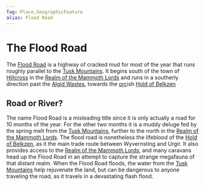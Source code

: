 ```yaml
---
Tag: Place,GeographicFeature
alias: Flood Road
---
```

# The Flood Road
The [Flood Road](https://pathfinderwiki.com/wiki/Flood_Road) is a highway of cracked mud for most of the year that runs roughly parallel to the [Tusk Mountains](questforthefrozenflame/docs/Backstory/Places/Geographical-Features/Tusk-Mountains.md). It begins south of the town of [Hillcross](questforthefrozenflame/docs/Backstory/Places/Settlements/Hillcross.md) in the [Realm of the Mammoth Lords](questforthefrozenflame/docs/Backstory/Places/Realm-of-the-Mammoth-Lords.md) and runs in a southerly direction past the [Algid Wastes](questforthefrozenflame/docs/Backstory/Places/Geographical-Features/Algid-Wastes.md), towards the [orc](questforthefrozenflame/docs/Backstory/Notions/Races/Orc.md)ish [Hold of Belkzen](questforthefrozenflame/docs/Backstory/Places/Hold-of-Belkzen.md)

## Road or River?
The name Flood Road is a misleading title since it is only actually a road for 10 months of the year. For the other two months it is a muddy deluge fed by the spring melt from the [Tusk Mountains](questforthefrozenflame/docs/Backstory/Places/Geographical-Features/Tusk-Mountains.md), further to the north in the [Realm of the Mammoth Lords](questforthefrozenflame/docs/Backstory/Places/Realm-of-the-Mammoth-Lords.md). The flood road is nonetheless the lifeblood of the [Hold of Belkzen](questforthefrozenflame/docs/Backstory/Places/Hold-of-Belkzen.md), as it the main trade route between Wyvernsting and Urgir. It also provides access to the [Realm of the Mammoth Lords](questforthefrozenflame/docs/Backstory/Places/Realm-of-the-Mammoth-Lords.md), and many caravans head up the Flood Road in an attempt to capture the strange megafauna of that distant realm. When the Flood Road floods, the water from the [Tusk Mountains](questforthefrozenflame/docs/Backstory/Places/Geographical-Features/Tusk-Mountains.md) help rejuvenate the land, but can be dangerous to anyone traveling the road, as it travels in a devastating flash flood. 
